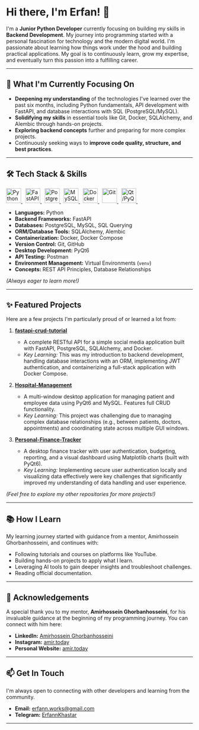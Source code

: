 # Hi there, I'm Erfan! 👋

I'm a **Junior Python Developer** currently focusing on building my skills in **Backend Development**. My journey into programming started with a personal fascination for technology and the modern digital world. I'm passionate about learning how things work under the hood and building practical applications. My goal is to continuously learn, grow my expertise, and eventually turn this passion into a fulfilling career.

---

## 🌱 What I'm Currently Focusing On

-   **Deepening my understanding** of the technologies I've learned over the past six months, including Python fundamentals, API development with FastAPI, and database interactions with SQL (PostgreSQL/MySQL).
-   **Solidifying my skills** in essential tools like Git, Docker, SQLAlchemy, and Alembic through hands-on projects.
-   **Exploring backend concepts** further and preparing for more complex projects.
-   Continuously seeking ways to **improve code quality, structure, and best practices**.

---
## 🛠️ Tech Stack & Skills

<p align="left">
  <a href="https://www.python.org" target="_blank" rel="noreferrer"> <img src="https://cdn.jsdelivr.net/gh/devicons/devicon/icons/python/python-original.svg" alt="Python" width="40" height="40"/> </a> &nbsp;
  <a href="https://fastapi.tiangolo.com/" target="_blank" rel="noreferrer"> <img src="https://cdn.jsdelivr.net/gh/devicons/devicon/icons/fastapi/fastapi-original.svg" alt="FastAPI" width="40" height="40"/> </a> &nbsp;
  <a href="https://www.postgresql.org" target="_blank" rel="noreferrer"> <img src="https://cdn.jsdelivr.net/gh/devicons/devicon/icons/postgresql/postgresql-original.svg" alt="PostgreSQL" width="40" height="40"/> </a> &nbsp;
  <a href="https://www.mysql.com/" target="_blank" rel="noreferrer"> <img src="https://cdn.jsdelivr.net/gh/devicons/devicon/icons/mysql/mysql-original-wordmark.svg" alt="MySQL" width="40" height="40"/> </a> &nbsp;
  <a href="https://www.docker.com/" target="_blank" rel="noreferrer"> <img src="https://cdn.jsdelivr.net/gh/devicons/devicon/icons/docker/docker-original.svg" alt="Docker" width="40" height="40"/> </a> &nbsp;
  <a href="https://git-scm.com/" target="_blank" rel="noreferrer"> <img src="https://cdn.jsdelivr.net/gh/devicons/devicon/icons/git/git-original.svg" alt="Git" width="40" height="40"/> </a> &nbsp;
  <a href="https://www.qt.io/" target="_blank" rel="noreferrer"> <img src="https://cdn.jsdelivr.net/gh/devicons/devicon/icons/qt/qt-original.svg" alt="Qt/PyQt6" width="40" height="40"/> </a> &nbsp;
</p>

- **Languages:** Python
- **Backend Frameworks:** FastAPI
- **Databases:** PostgreSQL, MySQL, SQL Querying
- **ORM/Database Tools:** SQLAlchemy, Alembic
- **Containerization:** Docker, Docker Compose
- **Version Control:** Git, GitHub
- **Desktop Development:** PyQt6
- **API Testing:** Postman
- **Environment Management:** Virtual Environments (`venv`)
- **Concepts:** REST API Principles, Database Relationships

*(Always eager to learn more!)*

---

## ✨ Featured Projects

Here are a few projects I'm particularly proud of or learned a lot from:

1.  **[fastapi-crud-tutorial](https://github.com/ErfannKhastar/fastapi-crud-tutorial)**
    * A complete RESTful API for a simple social media application built with FastAPI, PostgreSQL, SQLAlchemy, and Docker.
    * *Key Learning:* This was my introduction to backend development, handling database interactions with an ORM, implementing JWT authentication, and containerizing a full-stack application with Docker Compose.

2.  **[Hospital-Management](https://github.com/ErfannKhastar/Hospital-Management)**
    * A multi-window desktop application for managing patient and employee data using PyQt6 and MySQL. Features full CRUD functionality.
    * *Key Learning:* This project was challenging due to managing complex database relationships (e.g., between patients, doctors, appointments) and coordinating state across multiple GUI windows.

3.  **[Personal-Finance-Tracker](https://github.com/ErfannKhastar/Personal-Finance-Tracker)**
    * A desktop finance tracker with user authentication, budgeting, reporting, and a visual dashboard using Matplotlib charts (built with PyQt6).
    * *Key Learning:* Implementing secure user authentication locally and visualizing data effectively were key challenges that significantly improved my understanding of data handling and user experience.

*(Feel free to explore my other repositories for more projects!)*

---

## 📚 How I Learn

My learning journey started with guidance from a mentor, Amirhossein Ghorbanhosseini, and continues with:
-   Following tutorials and courses on platforms like YouTube.
-   Building hands-on projects to apply what I learn.
-   Leveraging AI tools to gain deeper insights and troubleshoot challenges.
-   Reading official documentation.

---

## 🙏 Acknowledgements

A special thank you to my mentor, **Amirhossein Ghorbanhosseini**, for his invaluable guidance at the beginning of my programming journey. You can connect with him here:
-   **LinkedIn:** [Amirhossein Ghorbanhosseini](https://www.linkedin.com/in/amirtoday/)
-   **Instagram:** [amir.today](https://www.instagram.com/amir.today/)
-   **Personal Website:** [amir.today](https://amir.today)

---

## 📫 Get In Touch

I'm always open to connecting with other developers and learning from the community.

-   **Email:** [erfann.works@gmail.com](mailto:erfann.works@gmail.com)
-   **Telegram:** [ErfannKhastar](https://t.me/ErfannKhastar)

---
